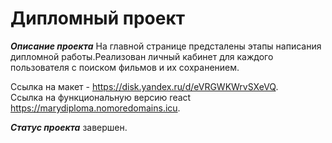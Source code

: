 # Дипломный проект

**_Описание проекта_**
На главной странице предсталены этапы написания дипломной работы.Реализован личный кабинет для каждого пользователя с поиском фильмов и их сохранением.

Ссылка на макет - https://disk.yandex.ru/d/eVRGWKWrvSXeVQ.  
Ссылка на функциональную версию react https://marydiploma.nomoredomains.icu.  


**_Статус проекта_** завершен.
